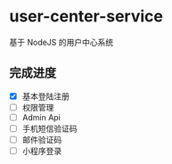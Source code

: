 # user-center-service
基于 NodeJS 的用户中心系统

## 完成进度

- [x] 基本登陆注册
- [ ] 权限管理
- [ ] Admin Api
- [ ] 手机短信验证码
- [ ] 邮件验证码
- [ ] 小程序登录